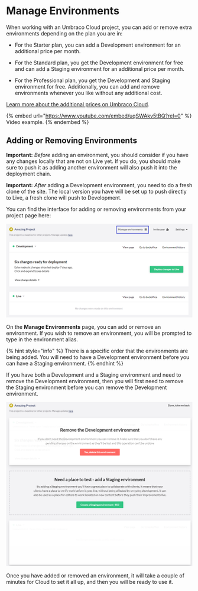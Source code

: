 
# Manage Environments

When working with an Umbraco Cloud project, you can add or remove extra environments depending on the plan you are in:

- For the Starter plan, you can add a Development environment for an additional price per month.

- For the Standard plan, you get the Development environment for free and can add a Staging environment for an additional price per month.

- For the Professional plan, you get the Development and Staging environment for free. Additionally, you can add and remove environments whenever you like without any additional cost.

[Learn more about the additional prices on Umbraco Cloud](https://umbraco.com/cloud-pricing/).

{% embed url="https://www.youtube.com/embed/uqSWAkv5tBQ?rel=0" %}
Video example.
{% endembed %}


## Adding or Removing Environments

__Important:__ *Before* adding an environment, you should consider if you have any changes locally that are not on Live yet. If you do, you should make sure to push it as adding another environment will also push it into the deployment chain.

__Important:__ *After* adding a Development environment, you need to do a fresh clone of the site. The local version you have will be set up to push directly to Live, a fresh clone will push to Development.

You can find the interface for adding or removing environments from your project page here:

![Adding and environments](images/Manage-environments-v10.png)

On the **Manage Environments** page, you can add or remove an environment. If you wish to remove an environment, you will be prompted to type in the environment alias.

{% hint style="info" %}
There is a specific order that the environments are being added. You will need to have a Development environment before you can have a Staging environment.
{% endhint %}

If you have both a Development and a Staging environment and need to remove the Development environment, then you will first need to remove the Staging environment before you can remove the Development environment.

![Environment overview](images/Environments-v10.png)

Once you have added or removed an environment, it will take a couple of minutes for Cloud to set it all up, and then you will be ready to use it.
